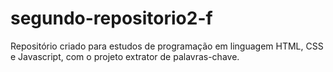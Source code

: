 # segundo-repositorio2-f
Repositório criado para estudos de programação em linguagem HTML, CSS e Javascript, com o projeto extrator de palavras-chave.